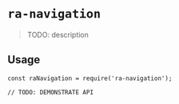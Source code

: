 # `ra-navigation`

> TODO: description

## Usage

```
const raNavigation = require('ra-navigation');

// TODO: DEMONSTRATE API
```
